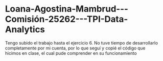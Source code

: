 # Loana-Agostina-Mambrud---Comisión-25262---TPI-Data-Analytics
Tengo subido el trabajo hasta el ejercicio 6. No tuve tiempo de desarrollarlo completamente por mi cuenta, por lo que seguí y copié el código que hicimos en clase, el cual pude comprender en su funcionamiento
